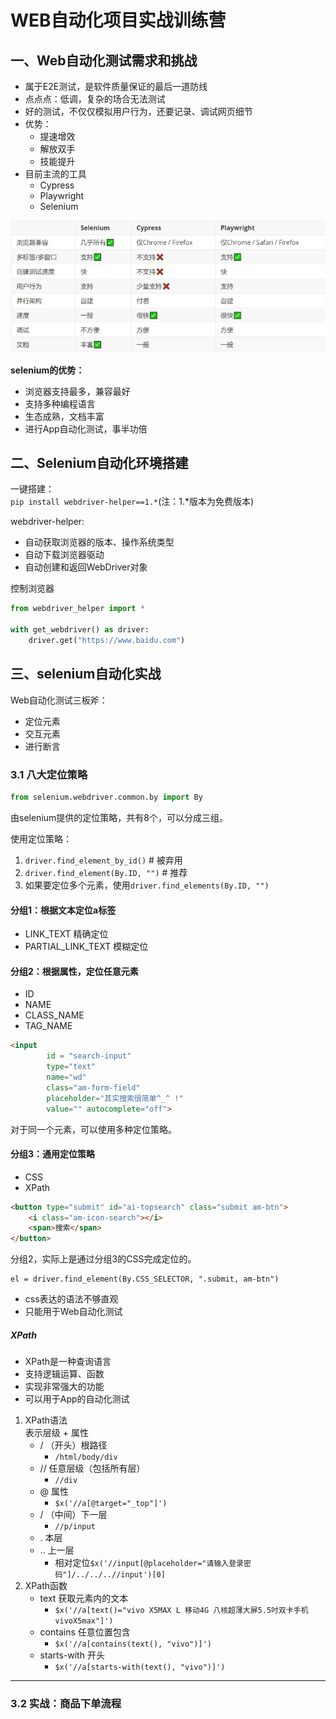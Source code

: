 # WEB自动化项目实战训练营

## 一、Web自动化测试需求和挑战

- 属于E2E测试，是软件质量保证的最后一道防线
- 点点点：低调，复杂的场合无法测试
- 好的测试，不仅仅模拟用户行为，还要记录、调试网页细节
- 优势：
  - 提速增效
  - 解放双手
  - 技能提升
- 目前主流的工具
  - Cypress
  - Playwright
  - Selenium

![selenium_attachment](./pictures/selenium_attachment.jpg)

**selenium的优势：**
- 浏览器支持最多，兼容最好
- 支持多种编程语言
- 生态成熟，文档丰富
- 进行App自动化测试，事半功倍

## 二、Selenium自动化环境搭建

一键搭建：  
`pip install webdriver-helper==1.*`(注：1.*版本为免费版本)

webdriver-helper:
- 自动获取浏览器的版本、操作系统类型
- 自动下载浏览器驱动
- 自动创建和返回WebDriver对象


控制浏览器
```python
from webdriver_helper import *

with get_webdriver() as driver:
    driver.get("https://www.baidu.com")
```

## 三、selenium自动化实战

Web自动化测试三板斧：
- 定位元素
- 交互元素
- 进行断言

### 3.1 八大定位策略

```python
from selenium.webdriver.common.by import By
```

由selenium提供的定位策略，共有8个，可以分成三组。

使用定位策略：
1. `driver.find_element_by_id()` # 被弃用
2. `driver.find_element(By.ID, "")` # 推荐
3. 如果要定位多个元素，使用`driver.find_elements(By.ID, "")`

#### 分组1：根据文本定位a标签

- LINK_TEXT 精确定位
- PARTIAL_LINK_TEXT 模糊定位

#### 分组2：根据属性，定位任意元素

- ID
- NAME
- CLASS_NAME
- TAG_NAME

```html
<input 
        id = "search-input"
        type="text" 
        name="wd" 
        class="am-form-field" 
        placeholder="其实搜索很简单^_^ !" 
        value="" autocomplete="off">
```

对于同一个元素，可以使用多种定位策略。

#### 分组3：通用定位策略

- CSS
- XPath

```html
<button type="submit" id="ai-topsearch" class="submit am-btn">
    <i class="am-icon-search"></i>
    <span>搜索</span>
</button>
```

分组2，实际上是通过分组3的CSS完成定位的。
```
el = driver.find_element(By.CSS_SELECTOR, ".submit, am-btn")
```

- css表达的语法不够直观
- 只能用于Web自动化测试

##### XPath

- XPath是一种查询语言
- 支持逻辑运算、函数
- 实现非常强大的功能
- 可以用于App的自动化测试

1. XPath语法  
   表示层级 + 属性
   - / （开头）根路径
     - `/html/body/div`
   - // 任意层级（包括所有层）
     - `//div`
   - @ 属性 
     - `$x('//a[@target="_top"]')` 
   - / （中间）下一层
     - `//p/input`
   - . 本层
   - .. 上一层
     - 相对定位`$x('//input[@placeholder="请输入登录密码"]/../../..//input')[0]`
2. XPath函数
   - text 获取元素内的文本
     - `$x('//a[text()="vivo X5MAX L 移动4G 八核超薄大屏5.5吋双卡手机vivoX5max"]')` 
   - contains 任意位置包含
     -  `$x('//a[contains(text(), "vivo")]')`
   - starts-with 开头
     - `$x('//a[starts-with(text(), "vivo")]')` 

----

### 3.2 实战：商品下单流程



